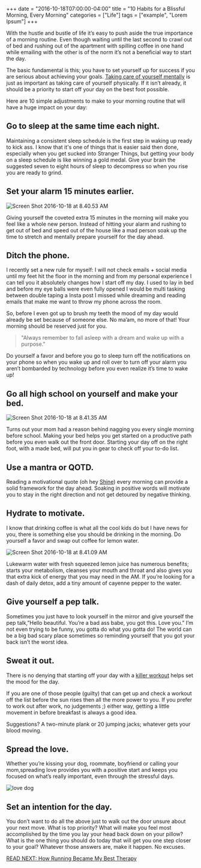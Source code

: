 +++
  date = "2016-10-18T07:00:00-04:00"
  title = "10 Habits for a Blissful Morning, Every Morning"
  categories = ["Life"]
  tags = ["example", "Lorem Ipsum"]
+++



<span class="dropcap">W</span>ith the hustle and bustle of life it’s easy to push aside the true importance of a morning routine. Even though waiting until the last second to crawl out of bed and rushing out of the apartment with spilling coffee in one hand while emailing with the other is of the norm it’s not a beneficial way to start the day. 

The basic fundamental is this; you have to set yourself up for success if you are serious about achieving your goals. [Taking care of yourself mentally](http://advice.shinetext.com/articles/10-ways-to-bounce-back-from-burnout/) is just as important as taking care of yourself physically. If it isn’t already, it should be a priority to start off your day on the best foot possible.

Here are 10 simple adjustments to make to your morning routine that will have a huge impact on your day:

## Go to sleep at the same time each night. 
Maintaining a consistent sleep schedule is the first step in waking up ready to kick ass. I know that it's one of things that is easier said then done, especially when you get sucked into Stranger Things, but getting your body on a sleep schedule is like winning a gold medal. Give your brain the suggested seven to eight hours of sleep to decompress so when you rise you are ready to grind.

## Set your alarm 15 minutes earlier.

![Screen Shot 2016-10-18 at 8.40.53 AM](//images.contentful.com/awpxl2koull4/3hFwZk8IooSgGiaosUaOSo/a88a999d59a8da4c456490fee5d9658b/Screen_Shot_2016-10-18_at_8.40.53_AM.png)



Giving yourself the coveted extra 15 minutes in the morning will make you feel like a whole new person. Instead of hitting your alarm and rushing to get out of bed and speed out of the house like a mad person soak up the time to stretch and mentally prepare yourself for the day ahead.

## Ditch the phone. 
I recently set a new rule for myself: I will not check emails + social media until my feet hit the floor in the morning and from my personal experience I can tell you it absolutely changes how I start off my day. I used to lay in bed and before my eye balls were even fully opened I would be multi tasking between double taping a Insta post I missed while dreaming and reading emails that make me want to throw my phone across the room. 

So, before I even got up to brush my teeth the mood of my day would already be set because of someone else. No ma’am, no more of that!  Your morning should be reserved just for you. 

> "Always remember to fall asleep with a dream and wake up with a purpose."

Do yourself a favor and before you go to sleep turn off the notifications on your phone so when you wake up and roll over to turn off your alarm you aren’t bombarded by technology before you even realize it’s time to wake up!

## Go all high school on yourself and make your bed.

![Screen Shot 2016-10-18 at 8.41.35 AM](//images.contentful.com/awpxl2koull4/6wa7tYPZeMsAyyyaUYoMoS/d35536f4f0fe02355e34654b58ab50a6/Screen_Shot_2016-10-18_at_8.41.35_AM.png)

Turns out your mom had a reason behind nagging you every single morning before school. Making your bed helps you get started on a productive path before you even walk out the front door. Starting your day off on the right foot, with a made bed, will put you in gear to check off your to-do list.

## Use a mantra or QOTD.
Reading a motivational quote (oh hey [Shine](https://www.shinetext.com)) every morning can provide a solid framework for the day ahead. Soaking in positive words will motivate you to stay in the right direction and not get detoured by negative thinking.

## Hydrate to motivate.
I know that drinking coffee is what all the cool kids do but I have news for you, there is something else you should be drinking in the morning. Do yourself a favor and swap out coffee for lemon water. 

![Screen Shot 2016-10-18 at 8.41.09 AM](//images.contentful.com/awpxl2koull4/41S2OzCEhy2cok4sqK82Gk/b0c409ccf35ac28fd96bd211bd213a15/Screen_Shot_2016-10-18_at_8.41.09_AM.png)

Lukewarm water with fresh squeezed lemon juice has numerous benefits; starts your metabolism, cleanses your mouth and throat and also gives you that extra kick of energy that you may need in the AM. If you’re looking for a dash of daily detox, add a tiny amount of cayenne pepper to the water.

## Give yourself a pep talk.
Sometimes you just have to look yourself in the mirror and give yourself the pep talk,”Hello beautiful. You’re a bad ass babe, you got this. Love you.” I’m not even trying to be funny, you gotta do what you gotta do! The world can be a big bad scary place sometimes so reminding yourself that you got your back isn’t the worst idea.

## Sweat it out.

There is no denying that starting off your day with a [killer workout](http://advice.shinetext.com/articles/my-boss-the-bully-7-steps-for-dealing-with-a-demanding-higher-up/) helps set the mood for the day. 

If you are one of those people (guilty) that can get up and check a workout off the list before the sun rises then all the more power to you. If you prefer to work out after work, no judgements ;) either way, getting a little movement in before breakfast is always a good idea. 

Suggestions? A two-minute plank or 20 jumping jacks; whatever gets your blood moving.

## Spread the love.
Whether you’re kissing your dog, roommate, boyfriend or calling your mom,spreading love provides you with a positive start and keeps you focused on what’s really important, even through the stressful days.

![love dog](//images.contentful.com/awpxl2koull4/34KsI6HsHeCmWSwiKwUYCK/07716ac5ec9bc5af991498dab45c13e7/Screen_Shot_2016-10-18_at_8.56.44_AM.png)


## Set an intention for the day.

You don’t want to do all the above just to walk out the door unsure about your next move. What is top priority? What will make you feel most accomplished by the time you lay your head back down on your pillow? What is the one thing you should do today that will get you one step closer to your goal? Whatever those answers are, make it happen. No excuses.

[READ NEXT: How Running Became My Best Therapy
](http://advice.shinetext.com/articles/how-running-became-my-best-therapy/)

<div class="pubexchange_module" id="pubexchange_below_content" data-pubexchange-module-id="2323"></div>

<script>(function(w, d, s, id) {
  w.PUBX=w.PUBX || {pub: "shine_text", discover: false, lazy: true};
  var js, pjs = d.getElementsByTagName(s)[0];
  if (d.getElementById(id)) return;
  js = d.createElement(s); js.id = id; js.async = true;
  js.src = "//main.pubexchange.com/loader.min.js";
  pjs.parentNode.insertBefore(js, pjs);
}(window, document, "script", "pubexchange-jssdk"));</script>

